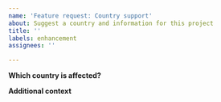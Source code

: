 ```yaml
---
name: 'Feature request: Country support'
about: Suggest a country and information for this project
title: ''
labels: enhancement
assignees: ''

---
```


<!--
    The following template is designed to help you report incorrect or missing holidays.
    Please fill in the following questions as detailed as possible, this will directly facilitate our work.
 -->

**Which country is affected?**
<!-- A clear assignment helps us to fix the issue faster! -->

**Additional context**
<!--
    Further links, descriptions or government references. These should always be written in English.
    Additional information on holidays, such as based on Christian or Orthodox holidays, is also very helpful.
-->
